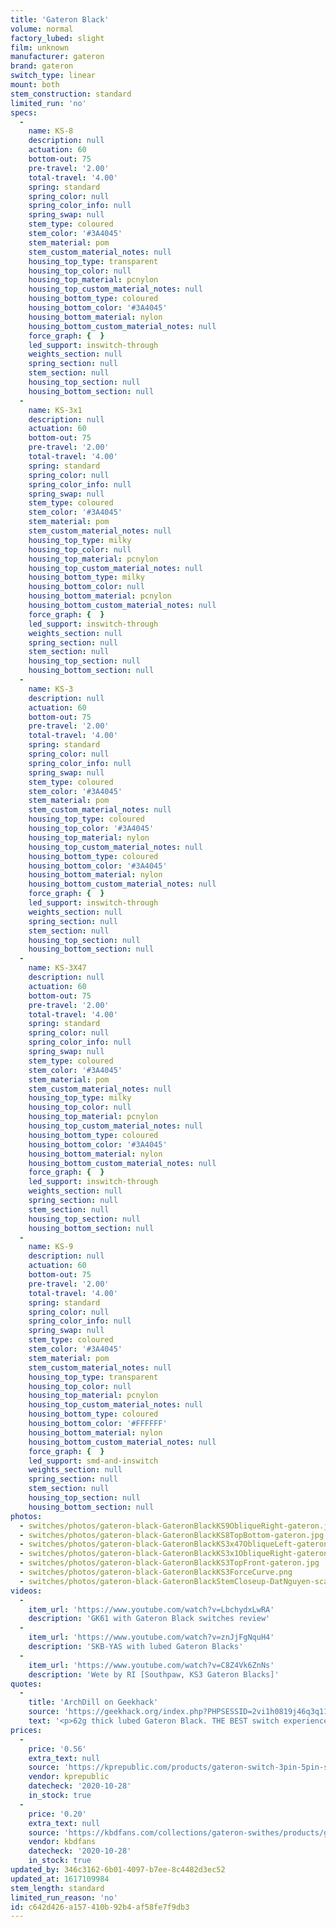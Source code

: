 ```yaml
---
title: 'Gateron Black'
volume: normal
factory_lubed: slight
film: unknown
manufacturer: gateron
brand: gateron
switch_type: linear
mount: both
stem_construction: standard
limited_run: 'no'
specs:
  -
    name: KS-8
    description: null
    actuation: 60
    bottom-out: 75
    pre-travel: '2.00'
    total-travel: '4.00'
    spring: standard
    spring_color: null
    spring_color_info: null
    spring_swap: null
    stem_type: coloured
    stem_color: '#3A4045'
    stem_material: pom
    stem_custom_material_notes: null
    housing_top_type: transparent
    housing_top_color: null
    housing_top_material: pcnylon
    housing_top_custom_material_notes: null
    housing_bottom_type: coloured
    housing_bottom_color: '#3A4045'
    housing_bottom_material: nylon
    housing_bottom_custom_material_notes: null
    force_graph: {  }
    led_support: inswitch-through
    weights_section: null
    spring_section: null
    stem_section: null
    housing_top_section: null
    housing_bottom_section: null
  -
    name: KS-3x1
    description: null
    actuation: 60
    bottom-out: 75
    pre-travel: '2.00'
    total-travel: '4.00'
    spring: standard
    spring_color: null
    spring_color_info: null
    spring_swap: null
    stem_type: coloured
    stem_color: '#3A4045'
    stem_material: pom
    stem_custom_material_notes: null
    housing_top_type: milky
    housing_top_color: null
    housing_top_material: pcnylon
    housing_top_custom_material_notes: null
    housing_bottom_type: milky
    housing_bottom_color: null
    housing_bottom_material: pcnylon
    housing_bottom_custom_material_notes: null
    force_graph: {  }
    led_support: inswitch-through
    weights_section: null
    spring_section: null
    stem_section: null
    housing_top_section: null
    housing_bottom_section: null
  -
    name: KS-3
    description: null
    actuation: 60
    bottom-out: 75
    pre-travel: '2.00'
    total-travel: '4.00'
    spring: standard
    spring_color: null
    spring_color_info: null
    spring_swap: null
    stem_type: coloured
    stem_color: '#3A4045'
    stem_material: pom
    stem_custom_material_notes: null
    housing_top_type: coloured
    housing_top_color: '#3A4045'
    housing_top_material: nylon
    housing_top_custom_material_notes: null
    housing_bottom_type: coloured
    housing_bottom_color: '#3A4045'
    housing_bottom_material: nylon
    housing_bottom_custom_material_notes: null
    force_graph: {  }
    led_support: inswitch-through
    weights_section: null
    spring_section: null
    stem_section: null
    housing_top_section: null
    housing_bottom_section: null
  -
    name: KS-3X47
    description: null
    actuation: 60
    bottom-out: 75
    pre-travel: '2.00'
    total-travel: '4.00'
    spring: standard
    spring_color: null
    spring_color_info: null
    spring_swap: null
    stem_type: coloured
    stem_color: '#3A4045'
    stem_material: pom
    stem_custom_material_notes: null
    housing_top_type: milky
    housing_top_color: null
    housing_top_material: pcnylon
    housing_top_custom_material_notes: null
    housing_bottom_type: coloured
    housing_bottom_color: '#3A4045'
    housing_bottom_material: nylon
    housing_bottom_custom_material_notes: null
    force_graph: {  }
    led_support: inswitch-through
    weights_section: null
    spring_section: null
    stem_section: null
    housing_top_section: null
    housing_bottom_section: null
  -
    name: KS-9
    description: null
    actuation: 60
    bottom-out: 75
    pre-travel: '2.00'
    total-travel: '4.00'
    spring: standard
    spring_color: null
    spring_color_info: null
    spring_swap: null
    stem_type: coloured
    stem_color: '#3A4045'
    stem_material: pom
    stem_custom_material_notes: null
    housing_top_type: transparent
    housing_top_color: null
    housing_top_material: pcnylon
    housing_top_custom_material_notes: null
    housing_bottom_type: coloured
    housing_bottom_color: '#FFFFFF'
    housing_bottom_material: nylon
    housing_bottom_custom_material_notes: null
    force_graph: {  }
    led_support: smd-and-inswitch
    weights_section: null
    spring_section: null
    stem_section: null
    housing_top_section: null
    housing_bottom_section: null
photos:
  - switches/photos/gateron-black-GateronBlackKS9ObliqueRight-gateron.jpg
  - switches/photos/gateron-black-GateronBlackKS8TopBottom-gateron.jpg
  - switches/photos/gateron-black-GateronBlackKS3x47ObliqueLeft-gateron.jpg
  - switches/photos/gateron-black-GateronBlackKS3x1ObliqueRight-gateron.jpg
  - switches/photos/gateron-black-GateronBlackKS3TopFront-gateron.jpg
  - switches/photos/gateron-black-GateronBlackKS3ForceCurve.png
  - switches/photos/gateron-black-GateronBlackStemCloseup-DatNguyen-scaled.jpg
videos:
  -
    item_url: 'https://www.youtube.com/watch?v=LbchydxLwRA'
    description: 'GK61 with Gateron Black switches review'
  -
    item_url: 'https://www.youtube.com/watch?v=znJjFgNquH4'
    description: 'SKB-YAS with lubed Gateron Blacks'
  -
    item_url: 'https://www.youtube.com/watch?v=C8Z4Vk6ZnNs'
    description: 'Wete by RI [Southpaw, KS3 Gateron Blacks]'
quotes:
  -
    title: 'ArchDill on Geekhack'
    source: 'https://geekhack.org/index.php?PHPSESSID=2vi1h0819j46q3q119brg8trj4mh18f7&topic=87651.msg2362459#msg2362459'
    text: '<p>62g thick lubed Gateron Black. THE BEST switch experience that I have had!</p>'
prices:
  -
    price: '0.56'
    extra_text: null
    source: 'https://kprepublic.com/products/gateron-switch-3pin-5pin-smd-blue-red-black-brown-green-clear-yellow-silent-for-custom-mechnical-keyboard-xd64-xd60-eepw84-gh60?variant=9518676508716'
    vendor: kprepublic
    datecheck: '2020-10-28'
    in_stock: true
  -
    price: '0.20'
    extra_text: null
    source: 'https://kbdfans.com/collections/gateron-swithes/products/gateron-swtich-3pin-or-5pin?variant=35765199245'
    vendor: kbdfans
    datecheck: '2020-10-28'
    in_stock: true
updated_by: 346c3162-6b01-4097-b7ee-8c4482d3ec52
updated_at: 1617109984
stem_length: standard
limited_run_reason: 'no'
id: c642d426-a157-410b-92b4-af58fe7f9db3
---
```

